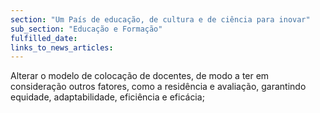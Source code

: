 ```yaml
---
section: "Um País de educação, de cultura e de ciência para inovar"
sub_section: "Educação e Formação"
fulfilled_date:
links_to_news_articles:
---
```


Alterar o modelo de colocação de docentes, de modo a ter em consideração outros fatores, como a residência e avaliação, garantindo equidade, adaptabilidade, eficiência e eficácia;